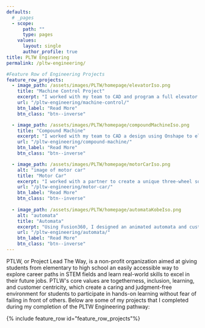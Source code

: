 ```yaml
---
defaults:
  # _pages
  - scope:
      path: ""
      type: pages
    values:
      layout: single
      author_profile: true
title: PLTW Engineering
permalink: /pltw-engineering/

#Feature Row of Engineering Projects
feature_row_projects:
  - image_path: /assets/images/PLTW/homepage/elevatorIso.png
    title: "Machine Control Project"
    excerpt: "I worked with my team to CAD and program a full elevator prototype using feedback control systems."
    url: "/pltw-engineering/machine-control/"
    btn_label: "Read More"
    btn_class: "btn--inverse"

  - image_path: /assets/images/PLTW/homepage/compoundMachineIso.png
    title: "Compound Machine"
    excerpt: "I worked with my team to CAD a design using Onshape to elegantly meet the required mechanical advantage constraints."
    url: "/pltw-engineering/compound-machine/"
    btn_label: "Read More"
    btn_class: "btn--inverse"

  - image_path: /assets/images/PLTW/homepage/motorCarIso.png
    alt: "image of motor car"
    title: "Motor Car"
    excerpt: "I worked with a partner to create a unique three-wheel solution to create a reliable motor car, while looking stylish at the same time!"
    url: "/pltw-engineering/motor-car/"
    btn_label: "Read More"
    btn_class: "btn--inverse"
    
  - image_path: /assets/images/PLTW/homepage/automataKobeIso.png
    alt: "automata"
    title: "Automata"
    excerpt: "Using Fusion360, I designed an animated automata and customized it based on a Kobe Bryant theme."
    url: "/pltw-engineering/automata/"
    btn_label: "Read More"
    btn_class: "btn--inverse"
---
```

PTLW, or Project Lead The Way, is a non-profit organization aimed at giving students from elementary to high school an easily accessible way to explore career paths in STEM fields and learn real-world skills to excel in their future jobs. PTLW's core values are togetherness, inclusion, learning, and customer centricity, which create a caring and judgment-free environment for students to participate in hands-on learning without fear of failing in front of others. Below are some of my projects that I completed during my completion of the PLTW Engineering pathway:

{% include feature_row id="feature_row_projects"%}